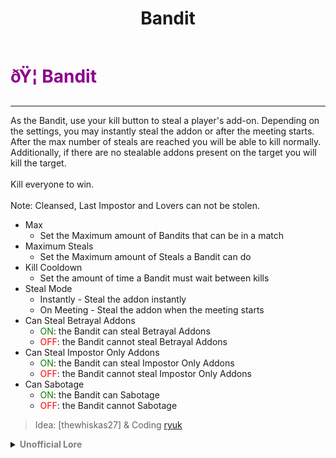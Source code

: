﻿---
lang: en-US
title: Bandit
prev: Agitator
next: BloodKnight
---

# <font color="#8B008B">ðŸ¦ <b>Bandit</b></font> <Badge text="Killing" type="tip" vertical="middle"/>
---

As the Bandit, use your kill button to steal a player's add-on. Depending on the settings, you may instantly steal the addon or after the meeting starts. After the max number of steals are reached you will be able to kill normally. Additionally, if there are no stealable addons present on the target you will kill the target.<br><br>
Kill everyone to win.<br><br>
Note: Cleansed, Last Impostor and Lovers can not be stolen.
* Max
  * Set the Maximum amount of Bandits that can be in a match
* Maximum Steals
  * Set the Maximum amount of Steals a Bandit can do
* Kill Cooldown
  * Set the amount of time a Bandit must wait between kills
* Steal Mode
  * Instantly - Steal the addon instantly
  * On Meeting - Steal the addon when the meeting starts
* Can Steal Betrayal Addons
  * <font color=green>ON</font>: the Bandit can steal Betrayal Addons
  * <font color=red>OFF</font>: the Bandit cannot steal Betrayal Addons
* Can Steal Impostor Only Addons
  * <font color=green>ON</font>: the Bandit can steal Impostor Only Addons
  * <font color=red>OFF</font>: the Bandit cannot steal Impostor Only Addons
* Can Sabotage
  * <font color=green>ON</font>: the Bandit can Sabotage
  * <font color=red>OFF</font>: the Bandit cannot Sabotage
  
> Idea: [thewhiskas27] & Coding [ryuk](#)

<details>
<summary><b><font color=gray>Unofficial Lore</font></b></summary>

Placeholder: This role is a ROLE OH EM GOSH
> Submitted by: Member
</details>

